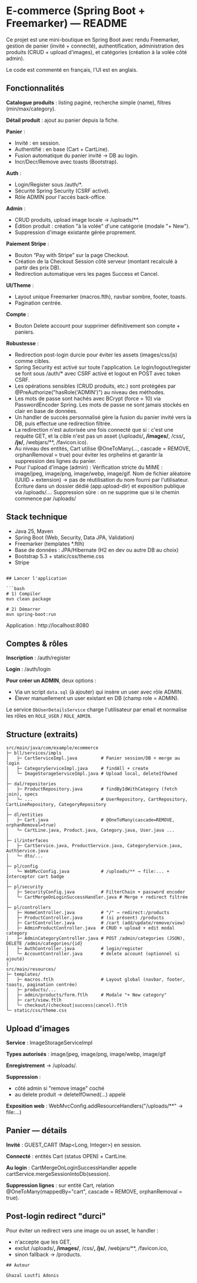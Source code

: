 # E-commerce (Spring Boot + Freemarker) — README

Ce projet est une mini-boutique en Spring Boot avec rendu Freemarker, gestion de panier (invité + connecté), authentification, administration des produits (CRUD + upload d'images), et catégories (création à la volée côté admin).

Le code est commenté en français, l'UI est en anglais.

## Fonctionnalités

**Catalogue produits** : listing paginé, recherche simple (name), filtres (min/max/category).

**Détail produit** : ajout au panier depuis la fiche.

**Panier** :
- Invité : en session.
- Authentifié : en base (Cart + CartLine).
- Fusion automatique du panier invité → DB au login.
- Incr/Decr/Remove avec toasts (Bootstrap).

**Auth** :
- Login/Register sous /auth/*.
- Sécurité Spring Security (CSRF activé).
- Rôle ADMIN pour l'accès back-office.

**Admin** :
- CRUD produits, upload image locale → /uploads/**.
- Édition produit : création "à la volée" d'une catégorie (modale "+ New").
- Suppression d'image existante gérée proprement.

**Paiement Stripe** :
- Bouton “Pay with Stripe” sur la page Checkout.
- Création de la Checkout Session côté serveur (montant recalculé à partir des prix DB).
- Redirection automatique vers les pages Success et Cancel.

**UI/Theme** :
- Layout unique Freemarker (macros.ftlh), navbar sombre, footer, toasts.
- Pagination centrée.

**Compte** :
- Bouton Delete account pour supprimer définitivement son compte + paniers.

**Robustesse** :
- Redirection post-login durcie pour éviter les assets (images/css/js) comme cibles.
- Spring Security est activé sur toute l'application. Le login/logout/register se font sous /auth/* avec CSRF activé et logout en POST avec token CSRF.
- Les opérations sensibles (CRUD produits, etc.) sont protégées par @PreAuthorize("hasRole('ADMIN')") au niveau des méthodes.
- Les mots de passe sont hachés avec BCrypt (force = 10) via PasswordEncoder Spring. Les mots de passe ne sont jamais stockés en clair en base de données.
- Un handler de succès personnalisé gère la fusion du panier invité vers la DB, puis effectue une redirection filtrée.
- La redirection n'est autorisée une fois connecté que si :
c'est une requête GET, et la cible n'est pas un asset (/uploads/**, /images/**, /css/**, /js/**, /webjars/**, /favicon.ico).
- Au niveau des entités, Cart utilise @OneToMany(..., cascade = REMOVE, orphanRemoval = true) pour éviter les orphelins et garantir la suppression des lignes du panier.
- Pour l'upload d'image (admin) :
Vérification stricte du MIME : image/jpeg, image/png, image/webp, image/gif.
Nom de fichier aléatoire (UUID + extension) → pas de réutilisation du nom fourni par l'utilisateur.
Écriture dans un dossier dédié (app.upload-dir) et exposition publique via /uploads/....
Suppression sûre : on ne supprime que si le chemin commence par /uploads/

##  Stack technique

- Java 25, Maven
- Spring Boot (Web, Security, Data JPA, Validation)
- Freemarker (templates *.ftlh)
- Base de données : JPA/Hibernate (H2 en dev ou autre DB au choix)
- Bootstrap 5.3 + static/css/theme.css
- Stripe
```

## Lancer l'application

```bash
# 1) Compiler
mvn clean package

# 2) Démarrer
mvn spring-boot:run
```

Application : http://localhost:8080

## Comptes & rôles

**Inscription** : /auth/register

**Login** : /auth/login

**Pour créer un ADMIN**, deux options :
- Via un script `data.sql` (à ajouter) qui insère un user avec rôle ADMIN.
- Élever manuellement un user existant en DB (champ role = ADMIN).

Le service `DbUserDetailsService` charge l'utilisateur par email et normalise les rôles en `ROLE_USER` / `ROLE_ADMIN`.

## Structure (extraits)

```
src/main/java/com/example/ecommerce
├─ bll/services/impls
│   ├─ CartServiceImpl.java         # Panier session/DB + merge au login
│   ├─ CategoryServiceImpl.java     # findAll + create
│   └─ ImageStorageServiceImpl.java # Upload local, deleteIfOwned
│
├─ dal/repositories
│   ├─ ProductRepository.java       # findByIdWithCategory (fetch join), specs
│   └─ ...                          # UserRepository, CartRepository, CartLineRepository, CategoryRepository
│
├─ dl/entities
│   ├─ Cart.java                    # @OneToMany(cascade=REMOVE, orphanRemoval=true)
│   └─ CartLine.java, Product.java, Category.java, User.java ...
│
├─ il/interfaces
│   ├─ CartService.java, ProductService.java, CategoryService.java, AuthService.java
│   └─ dto/...
│
├─ pl/config
│   └─ WebMvcConfig.java            # /uploads/** → file:... + Interceptor cart badge
│
├─ pl/security
│   ├─ SecurityConfig.java          # FilterChain + password encoder
│   └─ CartMergeOnLoginSuccessHandler.java # Merge + redirect filtrée
│
├─ pl/controllers
│   ├─ HomeController.java          # "/" → redirect:/products
│   ├─ ProductController.java       # (si présent) /products
│   ├─ CartController.java          # /cart (add/update/remove/view)
│   ├─ AdminProductController.java  # CRUD + upload + edit modal category
│   ├─ AdminCategoryController.java # POST /admin/categories (JSON), DELETE /admin/categories/{id}
│   ├─ AuthController.java          # login/register
│   └─ AccountController.java       # delete account (optionnel si ajouté)
│
src/main/resources/
├─ templates/
│   ├─ macros.ftlh                  # Layout global (navbar, footer, toasts, pagination centrée)
│   ├─ products/...
│   ├─ admin/products/form.ftlh     # Modale "+ New category"
│   ├─ cart/view.ftlh
│   └─ checkout/(checkout|success|cancel).ftlh
└─ static/css/theme.css
```

## Upload d'images

**Service** : ImageStorageServiceImpl

**Types autorisés** : image/jpeg, image/png, image/webp, image/gif

**Enregistrement** → /uploads/<uuid>.<ext>

**Suppression** :
- côté admin si "remove image" coché
- au delete produit → deleteIfOwned(...) appelé

**Exposition web** : WebMvcConfig.addResourceHandlers("/uploads/**" → file:...)

## Panier — détails

**Invité** : GUEST_CART (Map<Long, Integer>) en session.

**Connecté** : entités Cart (status OPEN) + CartLine.

**Au login** : CartMergeOnLoginSuccessHandler appelle cartService.mergeSessionIntoDb(session).

**Suppression lignes** : sur entité Cart, relation @OneToMany(mappedBy="cart", cascade = REMOVE, orphanRemoval = true).

## Post-login redirect "durci"

Pour éviter un redirect vers une image ou un asset, le handler :
- n'accepte que les GET,
- exclut /uploads/**, /images/**, /css/**, /js/**, /webjars/**, /favicon.ico,
- sinon fallback → /products.
```
## Auteur 

Ghazal Loutfi Adonis



